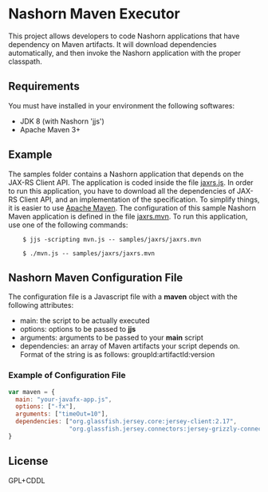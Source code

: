 Nashorn Maven Executor
=====
This project allows developers to code Nashorn applications that have dependency on Maven artifacts. It will download dependencies automatically, and then invoke the Nashorn application with the proper classpath.

## Requirements
You must have installed in your environment the following softwares:
 - JDK 8 (with Nashorn 'jjs')
 - Apache Maven 3+

## Example
The samples folder contains a Nashorn application that depends on the JAX-RS Client API. The application is coded inside the file [jaxrs.js](samples/jaxrs/jaxrs.js). In order to run this application, you have to download all the dependencies of JAX-RS Client API, and an implementation of the specification. To simplify things, it is easier to use [Apache Maven](http://maven.apache.org). The configuration of this sample Nashorn Maven application is defined in the file [jaxrs.mvn](samples/jaxrs/jaxrs.mvn). To run this application, use one of the following commands:

        $ jjs -scripting mvn.js -- samples/jaxrs/jaxrs.mvn
        
        $ ./mvn.js -- samples/jaxrs/jaxrs.mvn

## Nashorn Maven Configuration File
The configuration file is a Javascript file with a **maven** object with the following attributes:
 - main: the script to be actually executed
 - options: options to be passed to **jjs**
 - arguments: arguments to be passed to your **main** script
 - dependencies: an array of Maven artifacts your script depends on. Format of the string is as follows: groupId:artifactId:version

### Example of Configuration File
```javascript
var maven = {
  main: "your-javafx-app.js",
  options: ["-fx"],
  arguments: ["timeOut=10"],
  dependencies: ["org.glassfish.jersey.core:jersey-client:2.17", 
                 "org.glassfish.jersey.connectors:jersey-grizzly-connector:2.17"]
}
```

## License
GPL+CDDL

